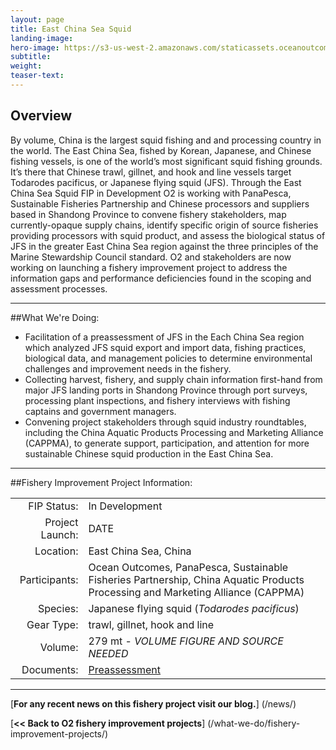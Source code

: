 ```yaml
---
layout: page 
title: East China Sea Squid
landing-image:
hero-image: https://s3-us-west-2.amazonaws.com/staticassets.oceanoutcomes.org/hero+photos/placeholderhero.jpg
subtitle:
weight: 
teaser-text:
---
```

<h2>Overview</h2>

By volume, China is the largest squid fishing and and processing country in the world. The East China Sea, fished by Korean, Japanese, and Chinese fishing vessels, is one of the world’s most significant squid fishing grounds. It’s there that Chinese trawl, gillnet, and hook and line vessels target Todarodes pacificus, or Japanese flying squid (JFS). Through the East China Sea Squid FIP in Development O2 is working with PanaPesca, Sustainable Fisheries Partnership and Chinese processors and suppliers based in Shandong Province to convene fishery stakeholders, map currently-opaque supply chains, identify specific origin of source fisheries providing processors with squid product, and assess the biological status of JFS in the greater East China Sea region against the three principles of the Marine Stewardship Council standard. O2 and stakeholders are now working on launching a fishery improvement project to address the information gaps and performance deficiencies found in the scoping and assessment processes.

---

##What We're Doing:

* Facilitation of a preassessment of JFS in the Each China Sea region which analyzed JFS squid export and import data, fishing practices, biological data, and management policies to determine environmental challenges and improvement needs in the fishery.
* Collecting harvest, fishery, and supply chain information first-hand from major JFS landing ports in Shandong Province through port surveys, processing plant inspections, and fishery interviews with fishing captains and government managers. 
* Convening project stakeholders through squid industry roundtables, including the China Aquatic Products Processing and Marketing Alliance (CAPPMA), to generate support, participation, and attention for more sustainable Chinese squid production in the East China Sea.

---

##Fishery Improvement Project Information:

|||
| ---: | --- |
| FIP Status: | In Development |
| Project Launch: | DATE |
| Location: | East China Sea, China|
| Participants: | Ocean Outcomes, PanaPesca, Sustainable Fisheries Partnership, China Aquatic Products Processing and Marketing Alliance (CAPPMA) |
| Species: | Japanese flying squid (*Todarodes pacificus*)|
| Gear Type: | trawl, gillnet, hook and line |
| Volume: | 279 mt - *VOLUME FIGURE AND SOURCE NEEDED* |
| Documents: | <a href="">Preassessment</a> |

---

[**For any recent news on this fishery project visit our blog.**] (/news/) 

[**<< Back to O2 fishery improvement projects**] (/what-we-do/fishery-improvement-projects/)
